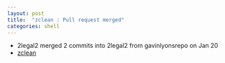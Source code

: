 ```yaml
---
layout: post
title:  "zclean : Pull request merged"
categories: shell
---
```


* 2legal2 merged 2 commits into 2legal2 from gavinlyonsrepo on Jan 20
* [zclean](https://github.com/2legal2/.scripts)
